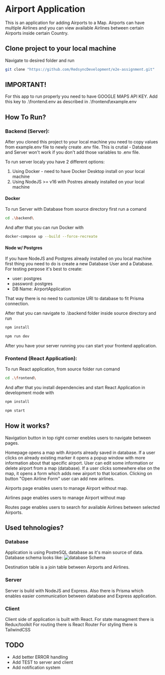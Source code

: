 # Airport Application

This is an application for adding Airports to a Map. Airports can have multiple Airlines and you can view available Airlines between certain Airports inside certain Country.

## Clone project to your local machine

Navigate to desired folder and run

```bash
git clone "https://github.com/RedsyncDevelopment/e2e-assignment.git"
```

## IMPORTANT!

For this app to run properly you need to have GOOGLE MAPS API KEY.
Add this key to .\frontend\.env as described in .\frontend\example.env

## How To Run?

### Backend (Server):

After you cloned this project to your local machine you need to copy values from example.env file to newly create .env file. This is crutial - Database and Server won't work if you don't add those variables to .env file.

To run server localy you have 2 different options:

1. Using Docker - need to have Docker Desktop install on your local machine
2. Using NodeJS >= v16 with Postres already installed on your local machine

#### Docker

To run Server with Database from source directory first run a comand

```bash
cd .\backend\
```

And after that you can run Docker with

```bash
docker-compose up --build --force-recreate
```

#### Node w/ Postgres

If you have NodeJS and Postgres already installed on you local machine first thing you need to do is create a new Database User and a Database. For testing perpose it's best to create:

- user: postgres
- password: postgres
- DB Name: AirportApplication

That way there is no need to customize URI to database to fit Prisma connection.

After that you can navigate to .\backend folder inside source directory and run

```bash
npm install
```

```bash
npm run dev
```

After you have your server running you can start your frontend application.

### Frontend (React Application):

To run React application, from source folder run comand

```bash
cd .\frontend\
```

And after that you install dependencies and start React Application in development mode with

```bash
npm install
```

```bash
npm start
```

## How it works?

Navigation button in top right corner enebles users to navigate between pages.

Homepage opens a map with Airports already saved in database. If a user clicks on already existing marker it opens a popup window with more information about that specific airport. User can edit some information or delete airport from a map (database). If a user clicks somewhere else on the map, it opens a form which adds new airport to that location. Clicking on button "Open Airline Form" user can add new airlines.

Airports page enables users to manage Airport without map.

Airlines page enables users to manage Airport without map

Routes page enables users to search for available Airlines between selected Airports.

## Used tehnologies?

### Database

Application is using PostreSQL database as it's main source of data.
Database schema looks like:
![database Schema](https://lh3.googleusercontent.com/Ytm99r8kq_fymGHjXrlfqcNqMj_BdO1gWzLS0ZkQIkNyEkm95SLunJT3G0lxPQ8nXIEtnCufReXcr5RW4fl_fJeOk3CMNjRTQ0x_8a_87knq6VBM7KpJsaYvlAN2-rK0Lw6tzuCMCQe43SPBU4hAcwVk9MGgdPJc_CBjuBck2AA5IQUHLz4FcbHAIUa5Xr7nQNlBkRnO6-B7Cz8usWMRn-TspNCU2yjXPeBpFqp1B4o703ydVofXd-ub0X44l-kVa_AA5PR3WZiYVHC9A-yLaj71q8WGAgfRpVf7xVmKlwywejdNNnOToWZPx0f1qF3PF_7fs1EAGDRE5Ldq7JXAakku1hhtVvCoNZ2-fK4_qKW-dHoqAjgzvBGy1roWtS87rXutFa6DjpX8FIWKuaBcLbAlQW-PDXY0i8BsphzVsTp_1lvFDlK6Wb0he_59H00At6WdmA3kcSzPeFbR-II4-aJgc8VsbnxQZIHVlx1DtGDtbPnZ9AX0IN7QC9skDyVzyJw7lvOPZ0gDXD6UAG233R1KvtN0oe-_x96csoKXDrFji7Z91t2anehUBfVtd9KG-IW7N3JJ1Zg8SDwbgemfKEruz070FpYFCWGC_AcuWXSXwK-HtctKSypLJUEs6De8vsB79HCNf_IdhGE79dAA33HCHD3M98CKdSjE5d5ziYcYbecofnUGT8b_c-oK36xYQVnSeOrIvMRzGETvJcXQx70IqkannNTZf067dVZj1IjQcl-uUZCORCkM9Md8YG1yKj1SsLzl_-65D1raxcau_fo4NbpNfN9OJlpUOms9i5OaBl14pzMAsv5WSx5MMlALBz932IxehK4pimO1PsByubFfW9GsJxVHNzjaDglOfMwNHxFZm7m04JKAfAgHDKZMRoTvYNctn87xw6sAJUtLumD4bn8tQEbySmnN3uZFm5p2O1xZSQj-3uY0fcri_NlbaANDZk2ayPKAqcHyzhZ831mZo2q-sUWlt-uDcmwEisd11LWPZT6h7hAKu6lnTvFOcrONI_79GHtXb72JWv_j3ETTvwI=w1008-h487-no?authuser=2)

Destination table is a join table between Airports and Airlines.

### Server

Server is build with NodeJS and Express. Also there is Prisma which enables easier communication between database and Express application.

### Client

Client side of application is built with React.
For state managment there is Redux/toolkit
For routing there is React Router
For styling there is TailwindCSS

## TODO

- Add better ERROR handling
- Add TEST to server and client
- Add notification system
